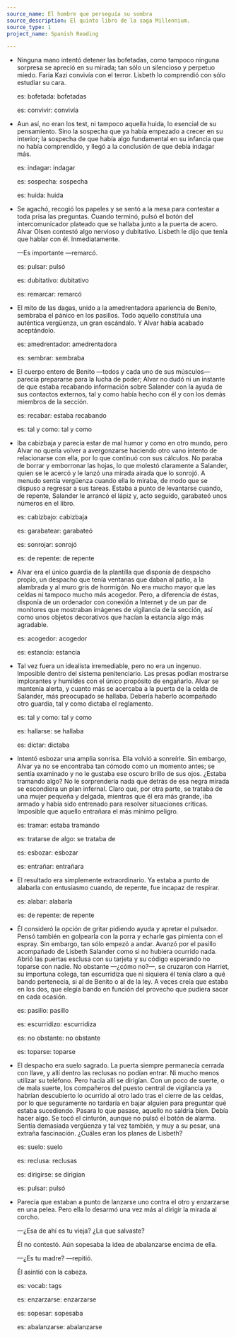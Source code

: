 ```yaml
---
source_name: El hombre que perseguía su sombra
source_description: El quinto libro de la saga Millennium.
source_type: 1
project_name: Spanish Reading

---
```


- Ninguna mano intentó detener las bofetadas, como tampoco ninguna sorpresa se apreció en su mirada; tan sólo un silencioso y perpetuo miedo. Faria Kazi convivía con el terror. Lisbeth lo comprendió con sólo estudiar su cara.

    <div markdown="1" class="tagged-entries">

    es: bofetada: bofetadas

    es: convivir: convivía

    </div>

- Aun así, no eran los test, ni tampoco aquella huida, lo esencial de su pensamiento. Sino la sospecha que ya había empezado a crecer en su interior; la sospecha de que había algo fundamental en su infancia que no había comprendido, y llegó a la conclusión de que debía indagar más.

    <div markdown="1" class="tagged-entries">

    es: indagar: indagar

    es: sospecha: sospecha

    es: huida: huida

    </div>

- Se agachó, recogió los papeles y se sentó a la mesa para contestar a toda prisa las preguntas. Cuando terminó, pulsó el botón del intercomunicador plateado que se hallaba junto a la puerta de acero. Alvar Olsen contestó algo nervioso y dubitativo. Lisbeth le dijo que tenía que hablar con él. Inmediatamente.

    —Es importante —remarcó.

    <div markdown="1" class="tagged-entries">

    es: pulsar: pulsó

    es: dubitativo: dubitativo

    es: remarcar: remarcó

    </div>

- El mito de las dagas, unido a la amedrentadora apariencia de Benito, sembraba el pánico en los pasillos. Todo aquello constituía una auténtica vergüenza, un gran escándalo. Y Alvar había acabado aceptándolo.

    <div markdown="1" class="tagged-entries">

    es: amedrentador: amedrentadora

    es: sembrar: sembraba

    </div>

- El cuerpo entero de Benito —todos y cada uno de sus músculos— parecía prepararse para la lucha de poder; Alvar no dudó ni un instante de que estaba recabando información sobre Salander con la ayuda de sus contactos externos, tal y como había hecho con él y con los demás miembros de la sección.

    <div markdown="1" class="tagged-entries">

    es: recabar: estaba recabando

    es: tal y como: tal y como

    </div>

- Iba cabizbaja y parecía estar de mal humor y como en otro mundo, pero Alvar no quería volver a avergonzarse haciendo otro vano intento de relacionarse con ella, por lo que continuó con sus cálculos. No paraba de borrar y emborronar las hojas, lo que molestó claramente a Salander, quien se le acercó y le lanzó una mirada airada que lo sonrojó. A menudo sentía vergüenza cuando ella lo miraba, de modo que se dispuso a regresar a sus tareas. Estaba a punto de levantarse cuando, de repente, Salander le arrancó el lápiz y, acto seguido, garabateó unos números en el libro.

    <div markdown="1" class="tagged-entries">

    es: cabizbajo: cabizbaja

    es: garabatear: garabateó

    es: sonrojar: sonrojó

    es: de repente: de repente

    </div>

- Alvar era el único guardia de la plantilla que disponía de despacho propio, un despacho que tenía ventanas que daban al patio, a la alambrada y al muro gris de hormigón. No era mucho mayor que las celdas ni tampoco mucho más acogedor. Pero, a diferencia de éstas, disponía de un ordenador con conexión a Internet y de un par de monitores que mostraban imágenes de vigilancia de la sección, así como unos objetos decorativos que hacían la estancia algo más agradable.

    <div markdown="1" class="tagged-entries">

    es: acogedor: acogedor

    es: estancia: estancia

    </div>

- Tal vez fuera un idealista irremediable, pero no era un ingenuo. Imposible dentro del sistema penitenciario. Las presas podían mostrarse implorantes y humildes con el único propósito de engañarlo. Alvar se mantenía alerta, y cuanto más se acercaba a la puerta de la celda de Salander, más preocupado se hallaba. Debería haberlo acompañado otro guardia, tal y como dictaba el reglamento.

    <div markdown="1" class="tagged-entries">

    es: tal y como: tal y como

    es: hallarse: se hallaba

    es: dictar: dictaba

    </div>

- Intentó esbozar una amplia sonrisa. Ella volvió a sonreírle. Sin embargo, Alvar ya no se encontraba tan cómodo como un momento antes; se sentía examinado y no le gustaba ese oscuro brillo de sus ojos. ¿Estaba tramando algo? No le sorprendería nada que detrás de esa negra mirada se escondiera un plan infernal. Claro que, por otra parte, se trataba de una mujer pequeña y delgada, mientras que él era más grande, iba armado y había sido entrenado para resolver situaciones críticas. Imposible que aquello entrañara el más mínimo peligro.

    <div markdown="1" class="tagged-entries">

    es: tramar: estaba tramando

    es: tratarse de algo: se trataba de

    es: esbozar: esbozar

    es: entrañar: entrañara

    </div>

- El resultado era simplemente extraordinario. Ya estaba a punto de alabarla con entusiasmo cuando, de repente, fue incapaz de respirar.

    <div markdown="1" class="tagged-entries">

    es: alabar: alabarla

    es: de repente: de repente

    </div>

- Él consideró la opción de gritar pidiendo ayuda y apretar el pulsador. Pensó también en golpearla con la porra y echarle gas pimienta con el espray. Sin embargo, tan sólo empezó a andar. Avanzó por el pasillo acompañado de Lisbeth Salander como si no hubiera ocurrido nada. Abrió las puertas esclusa con su tarjeta y su código esperando no toparse con nadie. No obstante —¿cómo no?—, se cruzaron con Harriet, su importuna colega, tan escurridiza que ni siquiera él tenía claro a qué bando pertenecía, si al de Benito o al de la ley. A veces creía que estaba en los dos, que elegía bando en función del provecho que pudiera sacar en cada ocasión.

    <div markdown="1" class="tagged-entries">

    es: pasillo: pasillo

    es: escurridizo: escurridiza

    es: no obstante: no obstante

    es: toparse: toparse

    </div>

- El despacho era suelo sagrado. La puerta siempre permanecía cerrada con llave, y allí dentro las reclusas no podían entrar. Ni mucho menos utilizar su teléfono. Pero hacia allí se dirigían. Con un poco de suerte, o de mala suerte, los compañeros del puesto central de vigilancia ya habrían descubierto lo ocurrido al otro lado tras el cierre de las celdas, por lo que seguramente no tardaría en bajar alguien para preguntar qué estaba sucediendo. Pasara lo que pasase, aquello no saldría bien. Debía hacer algo. Se tocó el cinturón, aunque no pulsó el botón de alarma. Sentía demasiada vergüenza y tal vez también, y muy a su pesar, una extraña fascinación. ¿Cuáles eran los planes de Lisbeth?

    <div markdown="1" class="tagged-entries">

    es: suelo: suelo

    es: reclusa: reclusas

    es: dirigirse: se dirigian

    es: pulsar: pulsó

    </div>

- Parecía que estaban a punto de lanzarse uno contra el otro y enzarzarse en una pelea. Pero ella lo desarmó una vez más al dirigir la mirada al corcho.

    —¿Esa de ahí es tu vieja? ¿La que salvaste?

    Él no contestó. Aún sopesaba la idea de abalanzarse encima de ella. 

    —¿Es tu madre? —repitió. 

    Él asintió con la cabeza.

    <div markdown="1" class="tagged-entries">

    es: vocab: tags

    </div>

    <div markdown="1" class="tagged-entries">

    es: enzarzarse: enzarzarse

    es: sopesar: sopesaba

    es: abalanzarse: abalanzarse

    </div>
